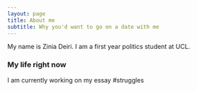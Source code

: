 ```yaml
---
layout: page
title: About me
subtitle: Why you'd want to go on a date with me
---
```


My name is Zinia Deiri. I am a first year politics student at UCL. 




### My life right now

I am currently working on my essay \#struggles


